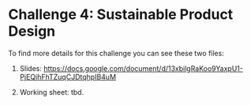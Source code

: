 # Challenge 4: Sustainable Product Design

To find more details for this challenge you can see these two files:

1. Slides: https://docs.google.com/document/d/13xbilgRaKoo9YaxpU1-PjEQihFhTZuqCJDtqhpIB4uM

2. Working sheet: tbd.